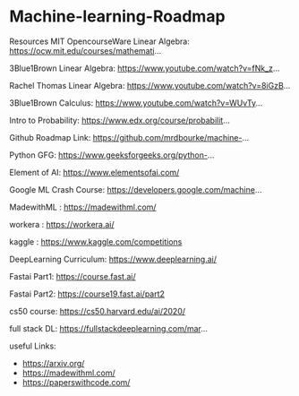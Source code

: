 # Machine-learning-Roadmap
Resources
MIT OpencourseWare Linear Algebra: https://ocw.mit.edu/courses/mathemati...

3Blue1Brown Linear Algebra: https://www.youtube.com/watch?v=fNk_z...

Rachel Thomas Linear Algebra: https://www.youtube.com/watch?v=8iGzB...

3Blue1Brown Calculus: https://www.youtube.com/watch?v=WUvTy...

Intro to Probability: https://www.edx.org/course/probabilit...

Github Roadmap Link: https://github.com/mrdbourke/machine-...

Python GFG: https://www.geeksforgeeks.org/python-...

Element of AI: https://www.elementsofai.com/

Google ML Crash Course: https://developers.google.com/machine...

MadewithML : https://madewithml.com/

workera : https://workera.ai/

kaggle : https://www.kaggle.com/competitions

DeepLearning Curriculum: https://www.deeplearning.ai/

Fastai Part1: https://course.fast.ai/

Fastai Part2: https://course19.fast.ai/part2

cs50 course: https://cs50.harvard.edu/ai/2020/

full stack DL: https://fullstackdeeplearning.com/mar...


useful Links:

 - https://arxiv.org/
 - https://madewithml.com/
 - https://paperswithcode.com/
